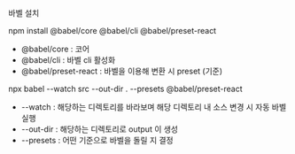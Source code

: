 바벨 설치

npm install @babel/core @babel/cli @babel/preset-react

- @babel/core           : 코어
- @babel/cli            : 바벨 cli 활성화
- @babel/preset-react   : 바벨을 이용해 변환 시 preset (기준)

npx babel --watch src --out-dir . --presets @babel/preset-react

- --watch : 해당하는 디렉토리를 바라보며 해당 디렉토리 내 소스 변경 시 자동 바벨 실행
- --out-dir : 해당하는 디렉토리로 output 이 생성
- --presets : 어떤 기준으로 바벨을 돌릴 지 결정